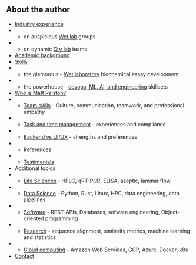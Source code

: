 ## About the author

* [Industry experience](/about#industry-experience)
* - on auspicious [Wet lab](/about#wet-bench-molecular-biology-and-biochemistry) groups
* - on dynamic [Dry lab](/about#science-and-computation-meets-software-development-and-agile-teams) teams
* [Academic background](/about#training)
* [Skills](/about#skills)
* - the glamorous - [Wet laboratory](/about#wet-laboratory-skills) biochemical assay development
* - the powerhouse - [devops, ML, AI, and engineering](/about#engineering-skills) skillsets
* [Who is Matt Ralston?](/about#matt-in-a-nutshell)
* - [Team skills](/about#team-skills) - Culture, communication, teamwork, and professional empathy
* - [Task and time management](/about#regarding-task-and-time-management) - experiences and compliance
* - [Backend vs UI/UX](/about#software-for-backend-and-server-code-vs-UI-and-UX) - strengths and preferences
* - [References](/about#references)
* - [Testimonials](/about#testimonials)
* Additional topics
* - [Life Sciences](/biosciences) - HPLC, qRT-PCR, ELISA, aseptic, laminar flow
* - [Data Science](/data_science) - Python, Rust, Linux, HPC, data engineering, data pipelines
* - [Software](/software) - REST-APIs, Databases, sofware engineering, Object-oriented programming
* - [Research](/research) - sequence alignment, similarity metrics, machine learning and statistics
* - [Cloud computing](/cloud_native) - Amazon Web Services, GCP, Azure, Docker, k8s
* [Contact](/about#contact)


